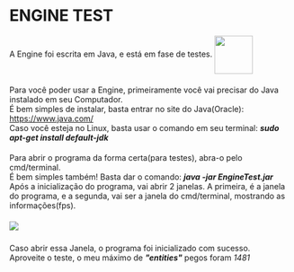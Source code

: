 # ENGINE TEST

A Engine foi escrita em Java, e está em fase de testes. <img src="https://logospng.org/download/java/logo-java-256.png" width="68px" align="center">
####
Para você poder usar a Engine, primeiramente você vai precisar do Java instalado em seu Computador.
<br/>
É bem simples de instalar, basta entrar no site do Java(Oracle): https://www.java.com/
<br/>
Caso você esteja no Linux, basta usar o comando em seu terminal: ***sudo apt-get install default-jdk***
####
Para abrir o programa da forma certa(para testes), abra-o pelo cmd/terminal.
<br/>
É bem simples também! Basta dar o comando: ***java -jar EngineTest.jar***
<br/>
Após a inicialização do programa, vai abrir 2 janelas. A primeira, é a janela do programa, e a segunda, vai ser a janela do cmd/terminal, mostrando as informações(fps).
####
<img src="https://media.discordapp.net/attachments/843628319975014423/844586696749219861/unknown.png">

#####
Caso abrir essa Janela, o programa foi inicializado com sucesso.
<br/>
Aproveite o teste, o meu máximo de ***"entities"*** pegos foram _1481_

